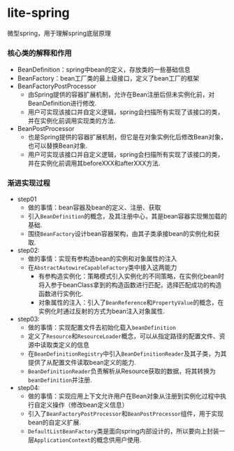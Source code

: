 # lite-spring
微型spring，用于理解spring底层原理


### 核心类的解释和作用
 - BeanDefinition：spring中bean的定义，存放类的一些基础信息 
 - BeanFactory：bean工厂类的最上级接口，定义了bean工厂的框架
 - BeanFactoryPostProcessor
   - 由Spring提供的容器扩展机制，允许在Bean注册后但未实例化前，对BeanDefinition进行修改.
   - 用户可实现该接口并自定义逻辑，spring会扫描所有实现了该接口的类，并在实例化前调用实现类的方法.
 - BeanPostProcessor
   - 也是Spring提供的容器扩展机制，但它是在对象实例化后修改Bean对象，也可以替换Bean对象.
   - 用户可实现该接口并自定义逻辑，spring会扫描所有实现了该接口的类，并在实例化前调用其beforeXXX和afterXXX方法.




### 渐进实现过程
- step01
  - 做的事情：bean容器及bean的定义、注册、获取
  - 引入`BeanDefinition`的概念，及其注册中心，其是bean容器实现懒加载的基础.
  - 围绕`BeanFactory`设计bean容器架构，由其子类承接bean的实例化和获取.
- step02:
  - 做的事情：实现有参构造bean的实例和对象属性的注入
  - 在`AbstractAutowireCapableFactory`类中接入这两能力
    - 有参构造实例化：策略模式引入实例化的不同策略，在实例化bean时将入参于beanClass拿到的构造函数进行匹配，选择匹配成功的构造函数进行实例化.
    - 对象属性的注入：引入了`BeanReference`和`PropertyValue`的概念，在实例化时通过反射的方式为bean注入对象属性.
- step03:
  - 做的事情：实现配置文件去初始化载入`beanDefinition`
  - 定义了`Resource`和`ResourceLoader`概念，可以从指定路径的配置文件、资源中读取类定义的信息
  - 在`BeanDefinitionRegistry`中引入`BeanDefinitionReader`及其子类，为其提供了从配置文件读取bean定义的能力.
  - `BeanDefinitionReader`负责解析从Resource获取的数据，将其转换为`beanDefinition`并注册.
- step04:
  - 做的事情：实现应用上下文允许用户在Bean对象从注册到实例化过程中执行自定义操作（修改bean定义信息）
  - 引入了`BeanFactoryPostProcessor`和`BeanPostProcessor`组件，用于实现bean的自定义扩展.
  - `DefaultListBeanFactory`类是面向spring内部设计的，所以要向上封装一层`ApplicationContext`的概念供用户使用.